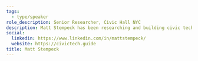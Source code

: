 ```yaml
---
tags:
  - type/speaker
role_description: Senior Researcher, Civic Hall NYC
description: Matt Stempeck has been researching and building civic technology since 2005. He worked on, with, and in electoral and advocacy campaigns, governments, big tech companies, academia, and journalism.
social:
  linkedin: https://www.linkedin.com/in/mattstempeck/
  website: https://civictech.guide
title: Matt Stempeck
---
```


